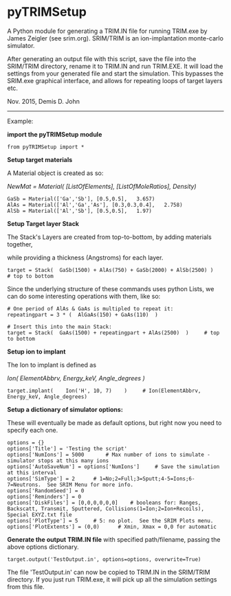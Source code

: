 
pyTRIMSetup
===========

A Python module for generating a TRIM.IN file for running TRIM.exe by James Zeigler (see srim.org).
SRIM/TRIM is an ion-implantation monte-carlo simulator.

After generating an output file with this script, save the file into the SRIM/TRIM directory, rename it to TRIM.IN and run TRIM.EXE.  It will load the settings from your generated file and start the simulation.
This bypasses the SRIM.exe graphical interface, and allows for repeating loops of target layers etc.

Nov. 2015, Demis D. John

---------------------------------------------------------------
Example:

**import the pyTRIMSetup module**

    from pyTRIMSetup import *   


**Setup target materials**

A Material object is created as so:

  *NewMat = Material(  [ListOfElements],  [ListOfMoleRatios],  Density)*

    GaSb = Material(['Ga','Sb'], [0.5,0.5],   3.657)
    AlAs = Material(['Al','Ga','As'], [0.3,0.3,0.4],   2.758)
    AlSb = Material(['Al','Sb'], [0.5,0.5],   1.97)


**Setup Target layer Stack**

  The Stack's Layers are created from top-to-bottom, by adding materials together, 
  
  while providing a thickness (Angstroms) for each layer.

    target = Stack(  GaSb(1500) + AlAs(750) + GaSb(2000) + AlSb(2500) )     # top to bottom

Since the underlying structure of these commands uses python Lists, we can do some interesting operations with them, like so:

    # One period of AlAs & GaAs is multipled to repeat it:
    repeatingpart = 3 * (  AlGaAs(150) + GaAs(110)  )   
    
    # Insert this into the main Stack:  
    target = Stack(  GaAs(1500) + repeatingpart + AlAs(2500)  )     # top to bottom


**Setup ion to implant**

The Ion to implant is defined as

  *Ion(  ElementAbbrv, Energy_keV, Angle_degrees )*
  
    target.implant(    Ion('H', 10, 7)    )     # Ion(ElementAbbrv, Energy_keV, Angle_degrees)


**Setup a dictionary of simulator options:**

  These will eventually be made as default options, but right now you need to specify each one.

    options = {}
    options['Title'] = 'Testing the script' 
    options['NumIons'] = 5000       # Max number of ions to simulate - simulator stops at this many ions
    options['AutoSaveNum'] = options['NumIons']     # Save the simulation at this interval
    options['SimType'] = 2      # 1=No;2=Full;3=Sputt;4-5=Ions;6-7=Neutrons.  See SRIM Menu for more info.
    options['RandomSeed'] = 0
    options['Reminders'] = 0
    options['DiskFiles'] = [0,0,0,0,0,0]    # booleans for: Ranges, Backscatt, Transmit, Sputtered, Collisions(1=Ion;2=Ion+Recoils), Special EXYZ.txt file
    options['PlotType'] = 5     # 5: no plot.  See the SRIM Plots menu.
    options['PlotExtents'] = (0,0)      # Xmin, Xmax = 0,0 for automatic



**Generate the output TRIM.IN file** with specified path/filename, passing the above options dictionary.

    target.output('TestOutput.in', options=options, overwrite=True)


The file 'TestOutput.in' can now be copied to TRIM.IN in the SRIM/TRIM directory.
If you just run TRIM.exe, it will pick up all the simulation settings from this file.

